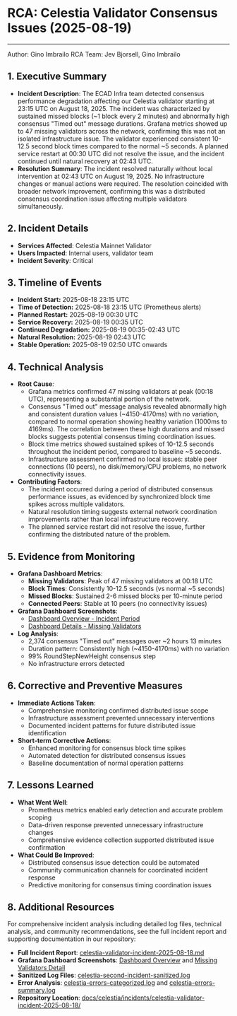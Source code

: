 # RCA: Celestia Validator Consensus Issues (2025-08-19)
---

Author: Gino Imbrailo
RCA Team: Jev Bjorsell, Gino Imbrailo

## 1. Executive Summary
   - **Incident Description**: The ECAD Infra team detected consensus performance degradation affecting our Celestia validator starting at 23:15 UTC on August 18, 2025. The incident was characterized by sustained missed blocks (~1 block every 2 minutes) and abnormally high consensus "Timed out" message durations. Grafana metrics showed up to 47 missing validators across the network, confirming this was not an isolated infrastructure issue. The validator experienced consistent 10-12.5 second block times compared to the normal ~5 seconds. A planned service restart at 00:30 UTC did not resolve the issue, and the incident continued until natural recovery at 02:43 UTC.
   - **Resolution Summary**: The incident resolved naturally without local intervention at 02:43 UTC on August 19, 2025. No infrastructure changes or manual actions were required. The resolution coincided with broader network improvement, confirming this was a distributed consensus coordination issue affecting multiple validators simultaneously.

## 2. Incident Details
- **Services Affected**: Celestia Mainnet Validator
- **Users Impacted**: Internal users, validator team
- **Incident Severity**: Critical

## 3. Timeline of Events
- **Incident Start:**        2025-08-18 23:15 UTC
- **Time of Detection:**     2025-08-18 23:15 UTC (Prometheus alerts)
- **Planned Restart:**       2025-08-19 00:30 UTC
- **Service Recovery:**      2025-08-19 00:35 UTC
- **Continued Degradation:** 2025-08-19 00:35-02:43 UTC
- **Natural Resolution:**    2025-08-19 02:43 UTC
- **Stable Operation:**      2025-08-19 02:50 UTC onwards

## 4. Technical Analysis
   - **Root Cause**: 
       * Grafana metrics confirmed 47 missing validators at peak (00:18 UTC), representing a substantial portion of the network.
       * Consensus "Timed out" message analysis revealed abnormally high and consistent duration values (~4150-4170ms) with no variation, compared to normal operation showing healthy variation (1000ms to 4169ms). The correlation between these high durations and missed blocks suggests potential consensus timing coordination issues.
       * Block time metrics showed sustained spikes of 10-12.5 seconds throughout the incident period, compared to baseline ~5 seconds.
       * Infrastructure assessment confirmed no local issues: stable peer connections (10 peers), no disk/memory/CPU problems, no network connectivity issues.
   - **Contributing Factors**: 
        * The incident occurred during a period of distributed consensus performance issues, as evidenced by synchronized block time spikes across multiple validators.
        * Natural resolution timing suggests external network coordination improvements rather than local infrastructure recovery.
        * The planned service restart did not resolve the issue, further confirming the distributed nature of the problem.

## 5. Evidence from Monitoring
   - **Grafana Dashboard Metrics**:
      * **Missing Validators**: Peak of 47 missing validators at 00:18 UTC
      * **Block Times**: Consistently 10-12.5 seconds (vs normal ~5 seconds)
      * **Missed Blocks**: Sustained 2-6 missed blocks per 10-minute period
      * **Connected Peers**: Stable at 10 peers (no connectivity issues)
   - **Grafana Dashboard Screenshots**:
      * [Dashboard Overview - Incident Period](grafana-dashboard-1.png)
      * [Dashboard Details - Missing Validators](grafana-dashboard-2.png)
   - **Log Analysis**:
      * 2,374 consensus "Timed out" messages over ~2 hours 13 minutes
      * Duration pattern: Consistently high (~4150-4170ms) with no variation
      * 99% RoundStepNewHeight consensus step
      * No infrastructure errors detected

## 6. Corrective and Preventive Measures
   - **Immediate Actions Taken**:
      * Comprehensive monitoring confirmed distributed issue scope
      * Infrastructure assessment prevented unnecessary interventions
      * Documented incident patterns for future distributed issue identification
   - **Short-term Corrective Actions**: 
      * Enhanced monitoring for consensus block time spikes
      * Automated detection for distributed consensus issues
      * Baseline documentation of normal operation patterns

## 7. Lessons Learned
   - **What Went Well**: 
      * Prometheus metrics enabled early detection and accurate problem scoping
      * Data-driven response prevented unnecessary infrastructure changes
      * Comprehensive evidence collection supported distributed issue confirmation
   - **What Could Be Improved**:
      * Distributed consensus issue detection could be automated
      * Community communication channels for coordinated incident response
      * Predictive monitoring for consensus timing coordination issues

## 8. Additional Resources
For comprehensive incident analysis including detailed log files, technical analysis, and community recommendations, see the full incident report and supporting documentation in our repository:
- **Full Incident Report**: [celestia-validator-incident-2025-08-18.md](https://github.com/ECADInfra/docs/blob/main/celestia/incidents/celestia-validator-incident-2025-08-18/celestia-validator-incident-2025-08-18.md)
- **Grafana Dashboard Screenshots**: [Dashboard Overview](grafana-dashboard-1.png) and [Missing Validators Detail](grafana-dashboard-2.png)
- **Sanitized Log Files**: [celestia-second-incident-sanitized.log](https://github.com/ECADInfra/docs/blob/main/celestia/incidents/celestia-validator-incident-2025-08-18/celestia-second-incident-sanitized.log)
- **Error Analysis**: [celestia-errors-categorized.log](https://github.com/ECADInfra/docs/blob/main/celestia/incidents/celestia-validator-incident-2025-08-18/celestia-errors-categorized.log) and [celestia-errors-summary.log](https://github.com/ECADInfra/docs/blob/main/celestia/incidents/celestia-validator-incident-2025-08-18/celestia-errors-summary.log)
- **Repository Location**: [docs/celestia/incidents/celestia-validator-incident-2025-08-18/](https://github.com/ECADInfra/docs/tree/main/celestia/incidents/celestia-validator-incident-2025-08-18)
